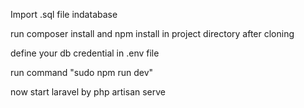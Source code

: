 Import .sql file indatabase

run composer install and npm install in project directory after cloning

define your db credential in .env file

run command "sudo npm run dev"

now start laravel by php artisan serve
